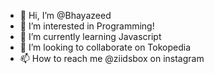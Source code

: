- 👋 Hi, I’m @Bhayazeed
- 👀 I’m interested in Programming!
- 🌱 I’m currently learning Javascript
- 💞️ I’m looking to collaborate on Tokopedia
- 📫 How to reach me @ziidsbox on instagram

<!---
Bhayazeed/Bhayazeed is a ✨ special ✨ repository because its `README.md` (this file) appears on your GitHub profile.
You can click the Preview link to take a look at your changes.
--->
